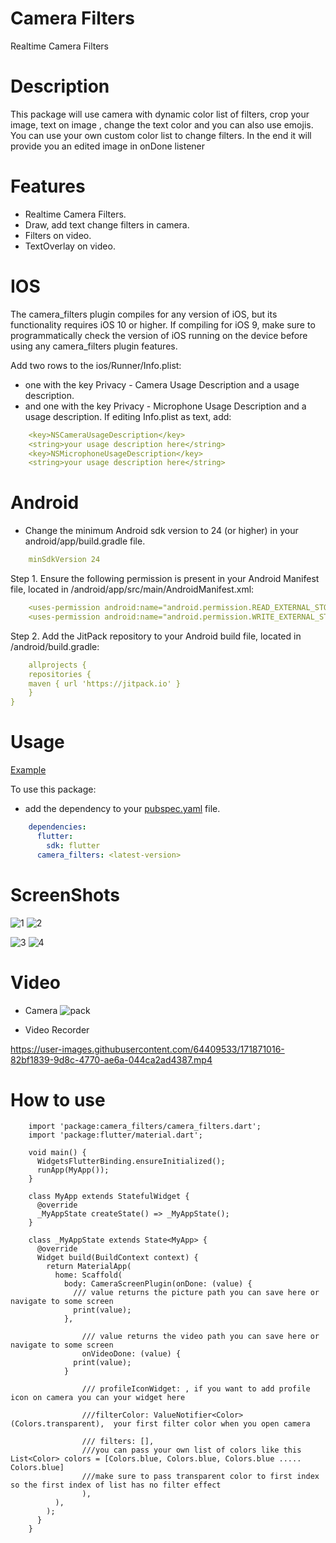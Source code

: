 # Camera Filters

Realtime Camera Filters


# Description

This package will use camera with dynamic color list of filters, crop your image, text on image , change the text color and you can also use emojis. You can use your own custom color list to change filters. In the end it will provide you an edited image in onDone listener

# Features

* Realtime Camera Filters.
* Draw, add text change filters in camera.
* Filters on video.
* TextOverlay on video.

# IOS

The camera_filters plugin compiles for any version of iOS, but its functionality requires iOS 10 or higher. If compiling for iOS 9, make sure to programmatically check the version of iOS running on the device before using any camera_filters plugin features.

Add two rows to the ios/Runner/Info.plist:

* one with the key Privacy - Camera Usage Description and a usage description.
* and one with the key Privacy - Microphone Usage Description and a usage description.
  If editing Info.plist as text, add:
```yaml
    <key>NSCameraUsageDescription</key>
    <string>your usage description here</string>
    <key>NSMicrophoneUsageDescription</key>
    <string>your usage description here</string>
```
# Android
* Change the minimum Android sdk version to 24 (or higher) in your android/app/build.gradle file.
```yaml
    minSdkVersion 24
```
Step 1. Ensure the following permission is present in your Android Manifest file, located in <project root>/android/app/src/main/AndroidManifest.xml:

```yaml
    <uses-permission android:name="android.permission.READ_EXTERNAL_STORAGE" />
    <uses-permission android:name="android.permission.WRITE_EXTERNAL_STORAGE" />
```

Step 2. Add the JitPack repository to your Android build file, located in <project root>/android/build.gradle:

```yaml
    allprojects {
    repositories {
    maven { url 'https://jitpack.io' }
    }
}
```
# Usage


[Example](https://github.com/hamzasidd3634/camera_filter/tree/master/lib/example)


To use this package:

* add the dependency to your [pubspec.yaml](https://github.com/hamzasidd3634/camera_filter/blob/master/example/pubspec.yaml) file.

```yaml
    dependencies:
      flutter:
        sdk: flutter
      camera_filters: <latest-version>
```

# ScreenShots


![1](https://user-images.githubusercontent.com/64409533/171870854-6983d16a-32ef-4840-aec6-7bc779d9a98b.png)
![2](https://user-images.githubusercontent.com/64409533/171870864-a2c05ec9-e141-428c-835c-989d6b067b1a.png)
  
![3](https://user-images.githubusercontent.com/64409533/171870869-843a7907-e1bd-4cbd-80d8-b81fa92461b8.png)
![4](https://user-images.githubusercontent.com/64409533/171870876-91376dc0-9b21-44ac-8b5f-73486e485e79.png)

  
  



# Video

* Camera
  ![pack](https://user-images.githubusercontent.com/64409533/165578953-cdfa1c9d-fe11-4454-a334-6cef3d85b078.gif)

* Video Recorder
  
 https://user-images.githubusercontent.com/64409533/171871016-82bf1839-9d8c-4770-ae6a-044ca2ad4387.mp4




# How to use


        import 'package:camera_filters/camera_filters.dart';
        import 'package:flutter/material.dart';
        
        void main() {
          WidgetsFlutterBinding.ensureInitialized();
          runApp(MyApp());
        }
        
        class MyApp extends StatefulWidget {
          @override
          _MyAppState createState() => _MyAppState();
        }
        
        class _MyAppState extends State<MyApp> {
          @override
          Widget build(BuildContext context) {
            return MaterialApp(
              home: Scaffold(
                body: CameraScreenPlugin(onDone: (value) {
                  /// value returns the picture path you can save here or navigate to some screen
                  print(value);
                },
        
                    /// value returns the video path you can save here or navigate to some screen
                    onVideoDone: (value) {
                  print(value);
                }
        
                    /// profileIconWidget: , if you want to add profile icon on camera you can your widget here
        
                    ///filterColor: ValueNotifier<Color>(Colors.transparent),  your first filter color when you open camera
        
                    /// filters: [],
                    ///you can pass your own list of colors like this List<Color> colors = [Colors.blue, Colors.blue, Colors.blue ..... Colors.blue]
                    ///make sure to pass transparent color to first index so the first index of list has no filter effect
                    ),
              ),
            );
          }
        }


